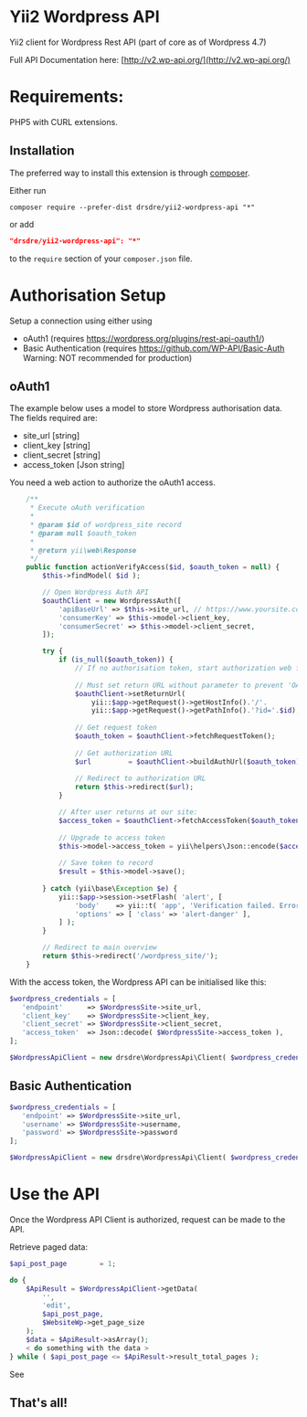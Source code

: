 Yii2 Wordpress API
=================

Yii2 client for Wordpress Rest API (part of core as of Wordpress 4.7)

Full API Documentation here: [http://v2.wp-api.org/](http://v2.wp-api.org/)

Requirements:
=================

PHP5 with CURL extensions.

Installation
------------

The preferred way to install this extension is through [composer](http://getcomposer.org/download/).

Either run

```
composer require --prefer-dist drsdre/yii2-wordpress-api "*"
```

or add

```json
"drsdre/yii2-wordpress-api": "*"
```

to the `require` section of your `composer.json` file.

Authorisation Setup
====

Setup a connection using either using
- oAuth1 (requires https://wordpress.org/plugins/rest-api-oauth1/)
- Basic Authentication (requires https://github.com/WP-API/Basic-Auth Warning: NOT recommended for production)

oAuth1
---

The example below uses a model to store Wordpress authorisation data. The fields required are:
- site_url [string]
- client_key [string]
- client_secret [string]
- access_token [Json string]

You need a web action to authorize the oAuth1 access. 

```php
    /**
	 * Execute oAuth verification
	 *
	 * @param $id of wordpress_site record
	 * @param null $oauth_token
	 *
	 * @return yii\web\Response
	 */
	public function actionVerifyAccess($id, $oauth_token = null) {
		$this->findModel( $id );

		// Open Wordpress Auth API
		$oauthClient = new WordpressAuth([
			'apiBaseUrl' => $this->site_url, // https://www.yoursite.com/ (without API directory)
			'consumerKey' => $this->model->client_key,
			'consumerSecret' => $this->model->client_secret,
		]);

		try {
			if (is_null($oauth_token)) {
				// If no authorisation token, start authorization web flow
				
				// Must set return URL without parameter to prevent 'OAuth signature does not match' error
				$oauthClient->setReturnUrl(
					yii::$app->getRequest()->getHostInfo().'/'.
					yii::$app->getRequest()->getPathInfo().'?id='.$id);
					
                // Get request token
				$oauth_token = $oauthClient->fetchRequestToken();
				
				// Get authorization URL
				$url         = $oauthClient->buildAuthUrl($oauth_token);
				 
				// Redirect to authorization URL
				return $this->redirect($url); 
			}

			// After user returns at our site:
			$access_token = $oauthClient->fetchAccessToken($oauth_token);
			
			// Upgrade to access token
			$this->model->access_token = yii\helpers\Json::encode($access_token->params);
			
			// Save token to record
			$result = $this->model->save();
			
		} catch (yii\base\Exception $e) {
			yii::$app->session->setFlash( 'alert', [
				'body'    => yii::t( 'app', 'Verification failed. Error: ' ).$e->getMessage(),
				'options' => [ 'class' => 'alert-danger' ],
			] );
		}

        // Redirect to main overview
		return $this->redirect('/wordpress_site/'); 
	}
```

With the access token, the Wordpress API can be initialised like this:

```php
$wordpress_credentials = [ 
   'endpoint'      => $WordpressSite->site_url,
   'client_key'    => $WordpressSite->client_key,
   'client_secret' => $WordpressSite->client_secret,
   'access_token'  => Json::decode( $WordpressSite->access_token ),
];

$WordpressApiClient = new drsdre\WordpressApi\Client( $wordpress_credentials );
```

Basic Authentication
---

```php
$wordpress_credentials = [ 
   'endpoint' => $WordpressSite->site_url,
   'username' => $WordpressSite->username,
   'password' => $WordpressSite->password
];

$WordpressApiClient = new drsdre\WordpressApi\Client( $wordpress_credentials );
```

Use the API
====

Once the Wordpress API Client is authorized, request can be made to the API.

Retrieve paged data:

```php
$api_post_page        = 1;

do {
    $ApiResult = $WordpressApiClient->getData(
        '',
        'edit',
        $api_post_page,
        $WebsiteWp->get_page_size
    );
    $data = $ApiResult->asArray();
    < do something with the data >
} while ( $api_post_page <= $ApiResult->result_total_pages );
```

See 


That's all!
-----------